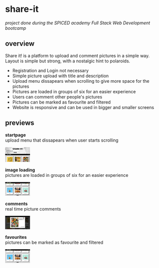 # share-it

*project done during the SPICED academy Full Stack Web Development bootcamp* <br/>

## overview <br/>
Share it! is a platform to upload and comment pictures in a simple way. Layout is simple but strong, with a nostalgic hint to polaroids.

- Registration and Login not necessary
- Simple picture upload with title and description
- Upload menu dissapears when scrolling to give more space for the pictures
- Pictures are loaded in groups of six for an easier experience
- Users can comment other people's pictures
- Pictures can be marked as favourite and filtered
- Website is responsive and can be used in bigger and smaller screens

## previews <br/>

**startpage** <br/>
upload menu that dissapears when user starts scrolling
&nbsp;

<kbd><img src="public/gifs/01_startpage.gif" width="80vw"/></kbd>

**image loading** <br/>
pictures are loaded in groups of six for an easier experience
&nbsp;

<kbd><img src="public/gifs/02_morepictures.gif" width="80vw"/></kbd>

**comments** <br/>
real time picture comments 
&nbsp;

<kbd><img src="public/gifs/03_comments.gif" width="80vw"/></kbd>

**favourites** <br/>
pictures can be marked as favourite and filtered
&nbsp;

<kbd><img src="public/gifs/04_favourites.gif" width="80vw"/></kbd>
